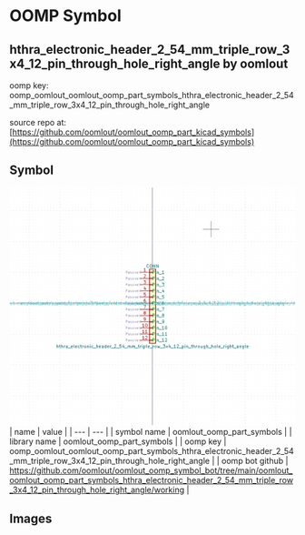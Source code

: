 # OOMP Symbol  
## hthra_electronic_header_2_54_mm_triple_row_3x4_12_pin_through_hole_right_angle  by oomlout  
  
oomp key: oomp_oomlout_oomlout_oomp_part_symbols_hthra_electronic_header_2_54_mm_triple_row_3x4_12_pin_through_hole_right_angle  
  
source repo at: [https://github.com/oomlout/oomlout_oomp_part_kicad_symbols](https://github.com/oomlout/oomlout_oomp_part_kicad_symbols)  
## Symbol  
  
[![working.png](working_600.png)](working.png)  
| name | value | 
| --- | --- | 
| symbol name | oomlout_oomp_part_symbols | 
| library name | oomlout_oomp_part_symbols | 
| oomp key | oomp_oomlout_oomlout_oomp_part_symbols_hthra_electronic_header_2_54_mm_triple_row_3x4_12_pin_through_hole_right_angle | 
| oomp bot github | https://github.com/oomlout/oomlout_oomp_symbol_bot/tree/main/oomlout_oomlout_oomp_part_symbols_hthra_electronic_header_2_54_mm_triple_row_3x4_12_pin_through_hole_right_angle/working | 
## Images  
